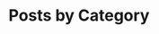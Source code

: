 ---
layout: categories
title: Posts by Category
classes: wide
permalink: /categories/
author_profile: true
---